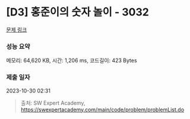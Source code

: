 # [D3] 홍준이의 숫자 놀이 - 3032 

[문제 링크](https://swexpertacademy.com/main/code/problem/problemDetail.do?contestProbId=AV-0U8FKZLQDFAXT) 

### 성능 요약

메모리: 64,620 KB, 시간: 1,206 ms, 코드길이: 423 Bytes

### 제출 일자

2023-10-30 02:31



> 출처: SW Expert Academy, https://swexpertacademy.com/main/code/problem/problemList.do